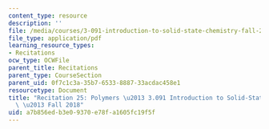 ```yaml
---
content_type: resource
description: ''
file: /media/courses/3-091-introduction-to-solid-state-chemistry-fall-2018/a7b856edb3e09370e78fa1605fc19f5f_MIT3_091F18_REC25.pdf
file_type: application/pdf
learning_resource_types:
- Recitations
ocw_type: OCWFile
parent_title: Recitations
parent_type: CourseSection
parent_uid: 0f7c1c3a-35b7-6533-8887-33acdac458e1
resourcetype: Document
title: "Recitation 25: Polymers \u2013 3.091 Introduction to Solid-State Chemistry\
  \ \u2013 Fall 2018"
uid: a7b856ed-b3e0-9370-e78f-a1605fc19f5f
---
```

